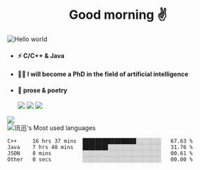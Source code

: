 <h1 align="center">Good morning ✌️</h1>

<img src="https://pbs.twimg.com/media/FOSVv3sWUAMnJqF?format=jpg&name=large" alt="Hello world"  >
<p align="center"> 

- #### ⚡  C/C++ & Java
- #### 🧑‍🎓  I will become a PhD in the field of artificial intelligence
- #### 📕  prose & poetry
  
  ![](https://img.shields.io/badge/python-3.9-orange?style=for-the—badge&logo=python&logoColor=orange)
  ![](https://img.shields.io/badge/C++-20-pink?style=for-the—badge&logo=C&logoColor=pink)
  ![](https://img.shields.io/badge/java-15-red?style=for-the—badge&logo=java&logoColor=red)
 
![](https://github-readme-stats.vercel.app/api?username=xun-girl&show_icons=true)    
![讯迅's Most used languages](https://github-readme-stats.vercel.app/api/top-langs/?username=xun-girl&layout=compact&hide_border=true&langs_count=10)   


<!--START_SECTION:waka-->

```text
C++     16 hrs 37 mins  █████████████████░░░░░░░░   67.63 %
Java    7 hrs 48 mins   ████████░░░░░░░░░░░░░░░░░   31.76 %
JSON    8 mins          ░░░░░░░░░░░░░░░░░░░░░░░░░   00.61 %
Other   0 secs          ░░░░░░░░░░░░░░░░░░░░░░░░░   00.00 %
```

<!--END_SECTION:waka-->
